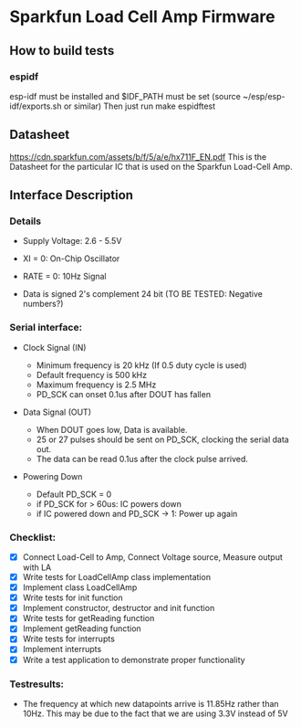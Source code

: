 # Sparkfun Load Cell Amp Firmware

## How to build tests
### espidf
esp-idf must be installed and $IDF_PATH must be set (source ~/esp/esp-idf/exports.sh or similar) 
Then just run make espidftest


## Datasheet

https://cdn.sparkfun.com/assets/b/f/5/a/e/hx711F_EN.pdf
This is the Datasheet for the particular IC that is used on the Sparkfun Load-Cell Amp.


## Interface Description
### Details
- Supply Voltage: 2.6 - 5.5V
- XI = 0: On-Chip Oscillator
- RATE = 0: 10Hz Signal

- Data is signed 2's complement 24 bit (TO BE TESTED: Negative numbers?)

### Serial interface:
- Clock Signal (IN)
  - Minimum frequency is 20 kHz (If 0.5 duty cycle is used)
  - Default frequency is 500 kHz
  - Maximum frequency is 2.5 MHz
  - PD_SCK can onset 0.1us after DOUT has fallen

- Data Signal (OUT)
  - When DOUT goes low, Data is available.
  - 25 or 27 pulses should be sent on PD_SCK, clocking the serial data out.
  - The data can be read 0.1us after the clock pulse arrived.

- Powering Down
  - Default PD_SCK = 0
  - if PD_SCK for > 60us: IC powers down
  - if IC powered down and PD_SCK -> 1: Power up again

### Checklist:
- [x] Connect Load-Cell to Amp, Connect Voltage source, Measure output with LA 
- [x] Write tests for LoadCellAmp class implementation
- [x] Implement class LoadCellAmp
- [x] Write tests for init function
- [x] Implement constructor, destructor and init function
- [x] Write tests for getReading function
- [x] Implement getReading function
- [x] Write tests for interrupts
- [x] Implement interrupts
- [x] Write a test application to demonstrate proper functionality

### Testresults:
- The frequency at which new datapoints arrive is 11.85Hz rather than 10Hz. This may be due to the fact that we are using 3.3V instead of 5V

